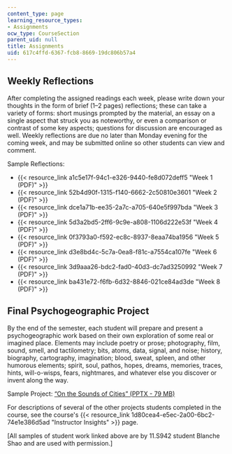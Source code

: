 ```yaml
---
content_type: page
learning_resource_types:
- Assignments
ocw_type: CourseSection
parent_uid: null
title: Assignments
uid: 617c4ffd-6367-fcb8-8669-19dc806b57a4
---
```


Weekly Reflections
------------------

After completing the assigned readings each week, please write down your thoughts in the form of brief (1–2 pages) reflections; these can take a variety of forms: short musings prompted by the material, an essay on a single aspect that struck you as noteworthy, or even a comparison or contrast of some key aspects; questions for discussion are encouraged as well. Weekly reflections are due no later than Monday evening for the coming week, and may be submitted online so other students can view and comment.

Sample Reflections:

*   {{< resource_link a1c5e17f-94c1-e326-9440-fe8d072deff5 "Week 1 (PDF)" >}}
*   {{< resource_link 52b4d90f-1315-f140-6662-2c50810e3601 "Week 2 (PDF)" >}}
*   {{< resource_link dce1a71b-ee35-2a7c-a705-640e5f997bda "Week 3 (PDF)" >}}
*   {{< resource_link 5d3a2bd5-2ff6-9c9e-a808-1106d222e53f "Week 4 (PDF)" >}}
*   {{< resource_link 0f3793a0-f592-ec8c-8937-8eaa74ba1956 "Week 5 (PDF)" >}}
*   {{< resource_link d3e8bd4c-5c7a-0ea8-f81c-a7554ca107fe "Week 6 (PDF)" >}}
*   {{< resource_link 3d9aaa26-bdc2-fad0-40d3-dc7ad3250992 "Week 7 (PDF)" >}}
*   {{< resource_link ba431e72-f6fb-6d32-8846-021ce84ad3de "Week 8 (PDF)" >}}

Final Psychogeographic Project
------------------------------

By the end of the semester, each student will prepare and present a psychogeographic work based on their own exploration of some real or imagined place. Elements may include poetry or prose; photography, film, sound, smell, and tactilometry; bits, atoms, data, signal, and noise; history, biography, cartography, imagination; blood, sweat, spleen, and other humorous elements; spirit, soul, pathos, hopes, dreams, memories, traces, hints, will-o-wisps, fears, nightmares, and whatever else you discover or invent along the way.

Sample Project: [“On the Sounds of Cities” (PPTX - 79 MB)](/ans7870/11/11.S942/F20/MIT11_s942f20_shao_slides.pptx)

For descriptions of several of the other projects students completed in the course, see the course's {{< resource_link 1d80cea4-e5ec-2a00-6bc2-74e1e386d5ad "Instructor Insights" >}} page.

\[All samples of student work linked above are by 11.S942 student Blanche Shao and are used with permission.\]
